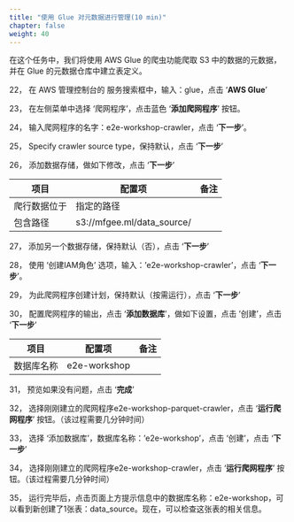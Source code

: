 ```yaml
---
title: "使用 Glue 对元数据进行管理(10 min)"
chapter: false
weight: 40
---
```


在这个任务中，我们将使用 AWS Glue 的爬虫功能爬取 S3 中的数据的元数据，并在 Glue 的元数据仓库中建立表定义。

22， 在 AWS 管理控制台的 服务搜索框中，输入：glue，点击 ‘**AWS Glue**’

23， 在左侧菜单中选择 ‘爬网程序’，点击蓝色 ‘**添加爬网程序**’ 按钮。

24， 输入爬网程序的名字：e2e-workshop-crawler，点击 ‘**下一步**’。

25， Specify crawler source type，保持默认，点击 ‘**下一步**’

26， 添加数据存储，做如下修改，点击 ‘**下一步**’

| 项目         | 配置项                     | 备注 |
| ------------ | -------------------------- | ---- |
| 爬行数据位于 | 指定的路径                 |      |
| 包含路径     | s3://mfgee.ml/data_source/ |      |

27， 添加另一个数据存储，保持默认（否），点击 ‘**下一步**’

28， 使用 ‘创建IAM角色’ 选项，输入：’e2e-workshop-crawler’，点击 ‘**下一步**’。

29， 为此爬网程序创建计划，保持默认（按需运行），点击 ‘**下一步**’

30， 配置爬网程序的输出，点击 ‘**添加数据库**’，做如下设置，点击 ’创建’，点击 ‘**下一步**’

| 项目       | 配置项       | 备注 |
| ---------- | ------------ | ---- |
| 数据库名称 | e2e-workshop |      |

31，    预览如果没有问题，点击 ‘**完成**’

32，    选择刚刚建立的爬网程序e2e-workshop-parquet-crawler，点击 ‘**运行爬网程序**’ 按钮。（该过程需要几分钟时间）  

33，    选择 ‘添加数据库’，数据库名称：’e2e-workshop’，点击 ‘创建’，点击 ‘**下一步**’

34，    选择刚刚建立的爬网程序e2e-workshop-crawler，点击 ‘**运行爬网程序**’ 按钮。（该过程需要几分钟时间）

35，    运行完毕后，点击页面上方提示信息中的数据库名称：e2e-workshop，可以看到新创建了1张表：data_source。现在，可以检查这张表的相关信息。
